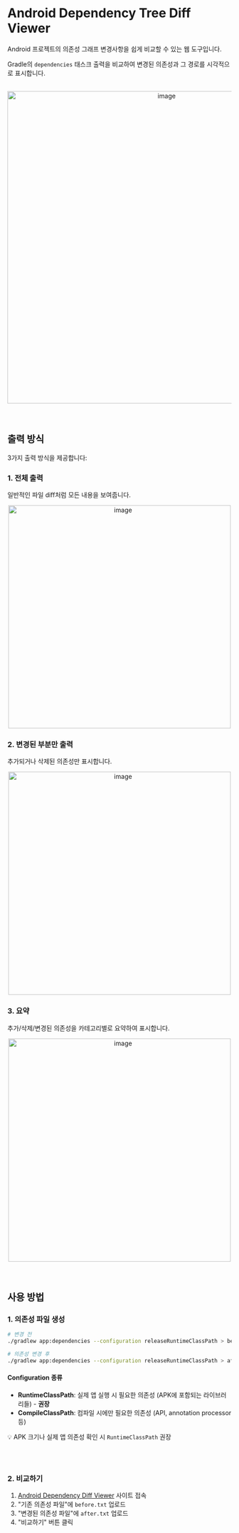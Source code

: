 # Android Dependency Tree Diff Viewer

Android 프로젝트의 의존성 그래프 변경사항을 쉽게 비교할 수 있는 웹 도구입니다.

Gradle의 `dependencies` 태스크 출력을 비교하여 변경된 의존성과 그 경로를 시각적으로 표시합니다.

<br>

<div align="center">
  <img width="700" alt="image" src="https://github.com/user-attachments/assets/ef010cbc-aad7-4f3e-85d3-3c9f1a31088d" />  
</div>

<br>
<br>

## 출력 방식

3가지 출력 방식을 제공합니다:

### 1. 전체 출력
일반적인 파일 diff처럼 모든 내용을 보여줍니다.

<div align="center">
  <img width="500" alt="image" src="https://github.com/user-attachments/assets/f8c7acfb-7e17-4b8e-9df8-3b8665835168" />
</div>

### 2. 변경된 부분만 출력
추가되거나 삭제된 의존성만 표시합니다.

<div align="center">
  <img width="500" alt="image" src="https://github.com/user-attachments/assets/a46146d7-024d-4dfd-b6b4-a08444d4f1f0" />
</div>

### 3. 요약
추가/삭제/변경된 의존성을 카테고리별로 요약하여 표시합니다.

<div align="center">
  <img width="500" alt="image" src="https://github.com/user-attachments/assets/45cf48d6-ed8a-4017-a67d-741507dd3aa8" />
</div>

<br>
<br>

## 사용 방법

### 1. 의존성 파일 생성

```bash
# 변경 전
./gradlew app:dependencies --configuration releaseRuntimeClassPath > before.txt

# 의존성 변경 후
./gradlew app:dependencies --configuration releaseRuntimeClassPath > after.txt
```

#### Configuration 종류
- **RuntimeClassPath**: 실제 앱 실행 시 필요한 의존성 (APK에 포함되는 라이브러리들) - **권장**
- **CompileClassPath**: 컴파일 시에만 필요한 의존성 (API, annotation processor 등)

💡 APK 크기나 실제 앱 의존성 확인 시 `RuntimeClassPath` 권장

<br>
<br>

### 2. 비교하기

1. [Android Dependency Diff Viewer](https://donglab-devtools.github.io/Android-Dependency-Tree-Diff-Viewer/) 사이트 접속
2. "기존 의존성 파일"에 `before.txt` 업로드
3. "변경된 의존성 파일"에 `after.txt` 업로드  
4. "비교하기" 버튼 클릭
